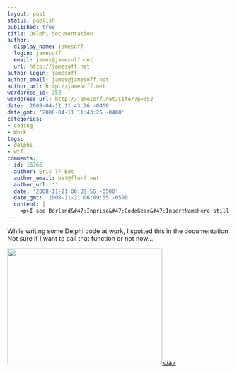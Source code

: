 ```yaml
---
layout: post
status: publish
published: true
title: Delphi documentation
author:
  display_name: jamesoff
  login: jamesoff
  email: james@jamesoff.net
  url: http://jamesoff.net
author_login: jamesoff
author_email: james@jamesoff.net
author_url: http://jamesoff.net
wordpress_id: 352
wordpress_url: http://jamesoff.net/site/?p=352
date: '2008-04-11 11:43:26 -0400'
date_gmt: '2008-04-11 11:43:26 -0400'
categories:
- Coding
- Work
tags:
- delphi
- wtf
comments:
- id: 16766
  author: Eric TF Bat
  author_email: bat@flurf.net
  author_url: ''
  date: '2008-11-21 06:09:55 -0500'
  date_gmt: '2008-11-21 06:09:55 -0500'
  content: |
    <p>I see Borland&#47;Inprise&#47;CodeGear&#47;InsertNameHere still maintains their exceedingly high documentation standards.  It's a wonder they lasted as long as they did, really.<&#47;p>
---
```

<p>While writing some Delphi code at work, I spotted this in the documentation. Not sure if I want to call that function or not now...</p>
<p><a href='http:&#47;&#47;jamesoff.net&#47;site&#47;wp-content&#47;uploads&#47;2008&#47;04&#47;delphi.png'><img src="http:&#47;&#47;jamesoff.net&#47;site&#47;wp-content&#47;uploads&#47;2008&#47;04&#47;delphi.png" alt="" title="delphi documentation" width="350" height="264" class="aligncenter size-full wp-image-353" &#47;><&#47;a></p>
